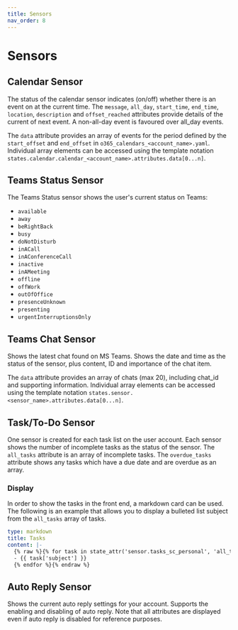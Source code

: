 ```yaml
---
title: Sensors
nav_order: 8
---
```


# Sensors
## Calendar Sensor
The status of the calendar sensor indicates (on/off) whether there is an event on at the current time. The `message`, `all_day`, `start_time`, `end_time`, `location`, `description` and `offset_reached` attributes provide details of the current of next event. A non-all-day event is favoured over all_day events.

The `data` attribute provides an array of events for the period defined by the `start_offset` and `end_offset` in `o365_calendars_<account_name>.yaml`. Individual array elements can be accessed using the template notation `states.calendar.calendar_<account_name>.attributes.data[0...n]`.

## Teams Status Sensor
The Teams Status sensor shows the user's current status on Teams:

* `available`
* `away`
* `beRightBack`
* `busy`
* `doNotDisturb`
* `inACall`
* `inAConferenceCall`
* `inactive`
* `inAMeeting`
* `offline`
* `offWork`
* `outOfOffice`
* `presenceUnknown`
* `presenting`
* `urgentInterruptionsOnly`

## Teams Chat Sensor
Shows the latest chat found on MS Teams. Shows the date and time as the status of the sensor, plus content, ID and importance of the chat item.

The `data` attribute provides an array of chats (max 20), including chat_id and supporting information. Individual array elements can be accessed using the template notation `states.sensor.<sensor_name>.attributes.data[0...n]`.

## Task/To-Do Sensor

One sensor is created for each task list on the user account. Each sensor shows the number of incomplete tasks as the status of the sensor. The `all_tasks` attribute is an array of incomplete tasks. The `overdue_tasks` attribute shows any tasks which have a due date and are overdue as an array.

### Display
In order to show the tasks in the front end, a markdown card can be used. The following is an example that allows you to display a bulleted list subject from the `all_tasks` array of tasks.

```yaml
type: markdown
title: Tasks
content: |-
  {% raw %}{% for task in state_attr('sensor.tasks_sc_personal', 'all_tasks') -%}
  - {{ task['subject'] }}
  {% endfor %}{% endraw %}
```

## Auto Reply Sensor
Shows the current auto reply settings for your account. Supports the enabling and disabling of auto reply. Note that all attributes are displayed even if auto reply is disabled for reference purposes.
